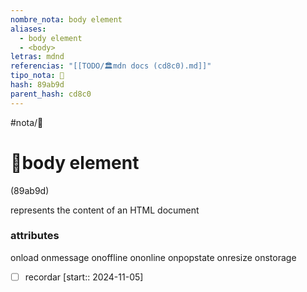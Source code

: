 ```yaml
---
nombre_nota: body element
aliases:
  - body element
  - <body>
letras: mdnd
referencias: "[[TODO/🏛️mdn docs (cd8c0).md]]"
tipo_nota: 📑
hash: 89ab9d
parent_hash: cd8c0
---
```


#nota/📑

# 📑body element
<div class="hash">(89ab9d)</div>

represents the content of an HTML document

### attributes
onload
onmessage
onoffline
ononline
onpopstate
onresize
onstorage





- [ ] recordar  [start:: 2024-11-05]
